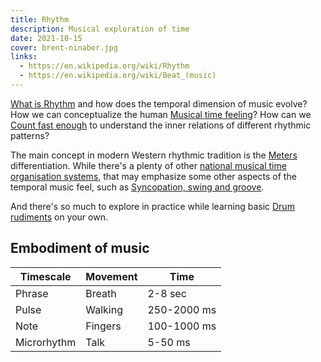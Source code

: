 ```yaml
---
title: Rhythm
description: Musical exploration of time
date: 2021-10-15
cover: brent-ninaber.jpg
links:
  - https://en.wikipedia.org/wiki/Rhythm
  - https://en.wikipedia.org/wiki/Beat_(music)
---
```


[What is Rhythm](./study/index.md) and how does the temporal dimension of music evolve? How we can conceptualize the human [Musical time feeling](./pulse/index.md)? How can we [Count fast enough](./counting/index.md) to understand the inner relations of different rhythmic patterns?

The main concept in modern Western rhythmic tradition is the [Meters](./meter/index.md) differentiation. While there's a plenty of other [national musical time organisation systems](./system/index.md), that may emphasize some other aspects of the temporal music feel, such as [Syncopation, swing and groove](./groove/index.md).

And there's so much to explore in practice while learning basic [Drum rudiments](./rudiments/index.md) on your own.

## Embodiment of music

| Timescale   | Movement | Time        |
|-------------|----------|-------------|
| Phrase      | Breath   | 2-8 sec     |
| Pulse       | Walking  | 250-2000 ms |
| Note        | Fingers  | 100-1000 ms |
| Microrhythm | Talk     | 5-50 ms     |
